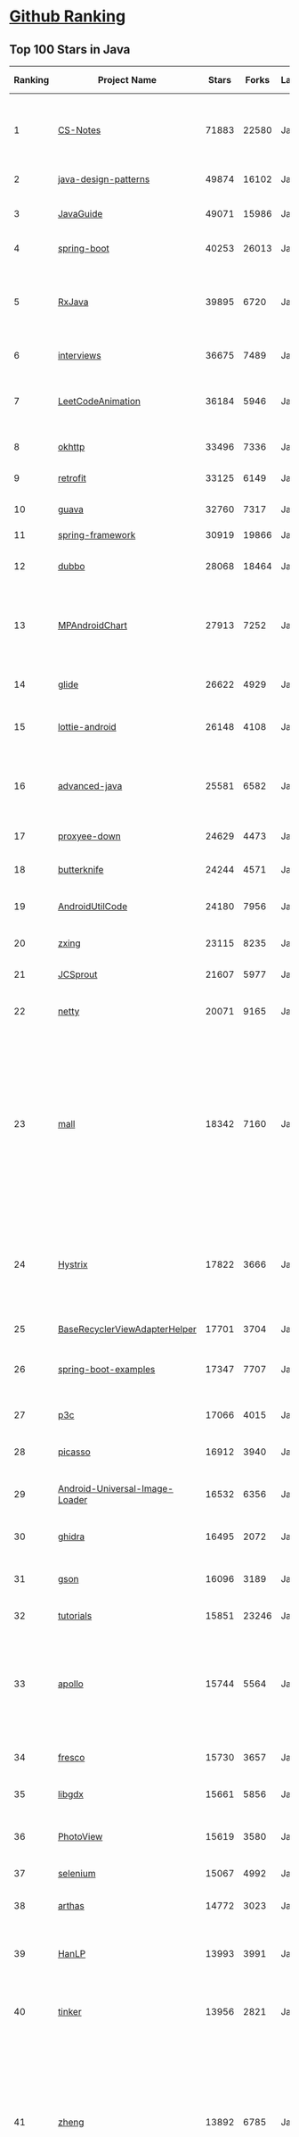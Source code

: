 [Github Ranking](../README.md)
==========

## Top 100 Stars in Java

| Ranking | Project Name | Stars | Forks | Language | Open Issues | Description | Last Commit |
| ------- | ------------ | ----- | ----- | -------- | ----------- | ----------- | ----------- |
| 1 | [CS-Notes](https://github.com/CyC2018/CS-Notes) | 71883 | 22580 | Java | 10 | :books: Tech Interview Guide 技术面试必备基础知识、Leetcode 题解、Java、C++、Python、后端面试、操作系统、计算机网络、系统设计 | 2019-07-22T09:50:30Z |
| 2 | [java-design-patterns](https://github.com/iluwatar/java-design-patterns) | 49874 | 16102 | Java | 211 | Design patterns implemented in Java | 2019-07-19T05:41:52Z |
| 3 | [JavaGuide](https://github.com/Snailclimb/JavaGuide) | 49071 | 15986 | Java | 30 | 【Java学习+面试指南】 一份涵盖大部分Java程序员所需要掌握的核心知识。 | 2019-07-23T00:54:33Z |
| 4 | [spring-boot](https://github.com/spring-projects/spring-boot) | 40253 | 26013 | Java | 387 | Spring Boot | 2019-07-23T01:44:42Z |
| 5 | [RxJava](https://github.com/ReactiveX/RxJava) | 39895 | 6720 | Java | 12 | RxJava – Reactive Extensions for the JVM – a library for composing asynchronous and event-based programs using observable sequences for the Java VM. | 2019-07-22T22:18:10Z |
| 6 | [interviews](https://github.com/kdn251/interviews) | 36675 | 7489 | Java | 43 | Everything you need to know to get the job. | 2019-06-25T17:24:26Z |
| 7 | [LeetCodeAnimation](https://github.com/MisterBooo/LeetCodeAnimation) | 36184 | 5946 | Java | 0 | Demonstrate all the questions on LeetCode in the form of animation.（用动画的形式呈现解LeetCode题目的思路） | 2019-07-17T07:05:11Z |
| 8 | [okhttp](https://github.com/square/okhttp) | 33496 | 7336 | Java | 189 | An HTTP client for Android, Kotlin, and Java. | 2019-07-21T18:32:21Z |
| 9 | [retrofit](https://github.com/square/retrofit) | 33125 | 6149 | Java | 76 | Type-safe HTTP client for Android and Java by Square, Inc. | 2019-07-12T05:28:13Z |
| 10 | [guava](https://github.com/google/guava) | 32760 | 7317 | Java | 825 | Google core libraries for Java | 2019-07-21T12:20:56Z |
| 11 | [spring-framework](https://github.com/spring-projects/spring-framework) | 30919 | 19866 | Java | 957 | Spring Framework | 2019-07-22T16:37:52Z |
| 12 | [dubbo](https://github.com/apache/dubbo) | 28068 | 18464 | Java | 508 | Apache Dubbo is a high-performance, java based, open source RPC framework. | 2019-07-23T02:51:50Z |
| 13 | [MPAndroidChart](https://github.com/PhilJay/MPAndroidChart) | 27913 | 7252 | Java | 1535 | A powerful 🚀 Android chart view / graph view library, supporting line- bar- pie- radar- bubble- and candlestick charts as well as scaling, dragging and animations. | 2019-07-12T17:51:11Z |
| 14 | [glide](https://github.com/bumptech/glide) | 26622 | 4929 | Java | 143 | An image loading and caching library for Android focused on smooth scrolling | 2019-07-19T23:24:35Z |
| 15 | [lottie-android](https://github.com/airbnb/lottie-android) | 26148 | 4108 | Java | 37 | Render After Effects animations natively on Android and iOS, Web, and React Native | 2019-07-22T21:57:49Z |
| 16 | [advanced-java](https://github.com/doocs/advanced-java) | 25581 | 6582 | Java | 17 | 😮 互联网 Java 工程师进阶知识完全扫盲：涵盖高并发、分布式、高可用、微服务等领域知识，后端同学必看，前端同学也可学习 | 2019-07-22T01:28:32Z |
| 17 | [proxyee-down](https://github.com/proxyee-down-org/proxyee-down) | 24629 | 4473 | Java | 211 | http下载工具，基于http代理，支持多连接分块下载 | 2019-06-17T09:59:24Z |
| 18 | [butterknife](https://github.com/JakeWharton/butterknife) | 24244 | 4571 | Java | 110 | Bind Android views and callbacks to fields and methods. | 2019-06-10T12:43:20Z |
| 19 | [AndroidUtilCode](https://github.com/Blankj/AndroidUtilCode) | 24180 | 7956 | Java | 29 | :fire: Android developers should collect the following utils(updating). | 2019-07-23T01:04:48Z |
| 20 | [zxing](https://github.com/zxing/zxing) | 23115 | 8235 | Java | 9 | ZXing ("Zebra Crossing") barcode scanning library for Java, Android | 2019-07-17T12:19:14Z |
| 21 | [JCSprout](https://github.com/crossoverJie/JCSprout) | 21607 | 5977 | Java | 20 | 👨‍🎓 Java Core Sprout : basic, concurrent, algorithm  | 2019-07-19T03:58:22Z |
| 22 | [netty](https://github.com/netty/netty) | 20071 | 9165 | Java | 459 | Netty project - an event-driven asynchronous network application framework | 2019-07-21T19:07:23Z |
| 23 | [mall](https://github.com/macrozheng/mall) | 18342 | 7160 | Java | 19 | mall项目是一套电商系统，包括前台商城系统及后台管理系统，基于SpringBoot+MyBatis实现。 前台商城系统包含首页门户、商品推荐、商品搜索、商品展示、购物车、订单流程、会员中心、客户服务、帮助中心等模块。 后台管理系统包含商品管理、订单管理、会员管理、促销管理、运营管理、内容管理、统计报表、财务管理、权限管理、设置等模块。 | 2019-07-21T13:31:09Z |
| 24 | [Hystrix](https://github.com/Netflix/Hystrix) | 17822 | 3666 | Java | 339 | Hystrix is a latency and fault tolerance library designed to isolate points of access to remote systems, services and 3rd party libraries, stop cascading failure and enable resilience in complex distributed systems where failure is inevitable. | 2019-07-17T08:59:20Z |
| 25 | [BaseRecyclerViewAdapterHelper](https://github.com/CymChad/BaseRecyclerViewAdapterHelper) | 17701 | 3704 | Java | 9 | BRVAH:Powerful and flexible RecyclerAdapter | 2019-07-22T11:26:48Z |
| 26 | [spring-boot-examples](https://github.com/ityouknow/spring-boot-examples) | 17347 | 7707 | Java | 12 | about learning Spring Boot via examples. Spring Boot 教程、技术栈示例代码，快速简单上手教程。  | 2019-05-18T10:22:59Z |
| 27 | [p3c](https://github.com/alibaba/p3c) | 17066 | 4015 | Java | 55 | Alibaba Java Coding Guidelines pmd implements and IDE plugin | 2019-07-20T09:10:41Z |
| 28 | [picasso](https://github.com/square/picasso) | 16912 | 3940 | Java | 188 | A powerful image downloading and caching library for Android | 2019-05-02T14:31:30Z |
| 29 | [Android-Universal-Image-Loader](https://github.com/nostra13/Android-Universal-Image-Loader) | 16532 | 6356 | Java | 451 | Powerful and flexible library for loading, caching and displaying images on Android. | 2019-05-13T10:07:04Z |
| 30 | [ghidra](https://github.com/NationalSecurityAgency/ghidra) | 16495 | 2072 | Java | 325 | Ghidra is a software reverse engineering (SRE) framework | 2019-07-22T21:47:39Z |
| 31 | [gson](https://github.com/google/gson) | 16096 | 3189 | Java | 445 | A Java serialization/deserialization library to convert Java Objects into JSON and back | 2019-07-19T09:42:37Z |
| 32 | [tutorials](https://github.com/eugenp/tutorials) | 15851 | 23246 | Java | 57 | The "REST With Spring" Course:  | 2019-07-22T23:04:05Z |
| 33 | [apollo](https://github.com/ctripcorp/apollo) | 15744 | 5564 | Java | 278 | Apollo（阿波罗）是携程框架部门研发的分布式配置中心，能够集中化管理应用不同环境、不同集群的配置，配置修改后能够实时推送到应用端，并且具备规范的权限、流程治理等特性，适用于微服务配置管理场景。 | 2019-07-23T00:26:23Z |
| 34 | [fresco](https://github.com/facebook/fresco) | 15730 | 3657 | Java | 93 | An Android library for managing images and the memory they use. | 2019-07-22T07:45:44Z |
| 35 | [libgdx](https://github.com/libgdx/libgdx) | 15661 | 5856 | Java | 325 | Desktop/Android/HTML5/iOS Java game development framework | 2019-07-20T10:24:49Z |
| 36 | [PhotoView](https://github.com/chrisbanes/PhotoView) | 15619 | 3580 | Java | 129 | Implementation of ImageView for Android that supports zooming, by various touch gestures. | 2019-03-15T04:22:26Z |
| 37 | [selenium](https://github.com/SeleniumHQ/selenium) | 15067 | 4992 | Java | 469 | A browser automation framework and ecosystem. | 2019-07-23T02:16:58Z |
| 38 | [arthas](https://github.com/alibaba/arthas) | 14772 | 3023 | Java | 89 | Alibaba Java Diagnostic Tool Arthas/Alibaba Java诊断利器Arthas | 2019-07-23T02:52:57Z |
| 39 | [HanLP](https://github.com/hankcs/HanLP) | 13993 | 3991 | Java | 508 | 自然语言处理 中文分词 词性标注 命名实体识别 依存句法分析 新词发现  关键词短语提取 自动摘要 文本分类聚类 拼音简繁 | 2019-07-05T08:41:12Z |
| 40 | [tinker](https://github.com/Tencent/tinker) | 13956 | 2821 | Java | 177 | Tinker is a hot-fix solution library for Android, it supports dex, library and resources update without reinstall apk. | 2019-07-17T12:15:47Z |
| 41 | [zheng](https://github.com/shuzheng/zheng) | 13892 | 6785 | Java | 31 | 基于Spring+SpringMVC+Mybatis分布式敏捷开发系统架构，提供整套公共微服务服务模块：集中权限管理（单点登录）、内容管理、支付中心、用户管理（支持第三方登录）、微信平台、存储系统、配置中心、日志分析、任务和通知等，支持服务治理、监控和追踪，努力为中小型企业打造全方位J2EE企业级开发解决方案。 | 2019-07-19T03:06:28Z |
| 42 | [ExoPlayer](https://github.com/google/ExoPlayer) | 13577 | 4075 | Java | 319 | An extensible media player for Android | 2019-07-19T06:38:57Z |
| 43 | [Material-Animations](https://github.com/lgvalle/Material-Animations) | 12903 | 2527 | Java | 19 | Android Transition animations explanation with examples. | 2019-04-02T15:42:38Z |
| 44 | [bazel](https://github.com/bazelbuild/bazel) | 12465 | 2043 | Java | 1916 | a fast, scalable, multi-language and extensible build system | 2019-07-23T01:50:11Z |
| 45 | [Telegram](https://github.com/DrKLO/Telegram) | 12167 | 4727 | Java | 387 | Telegram for Android source | 2019-07-19T09:23:13Z |
| 46 | [symphony](https://github.com/b3log/symphony) | 12077 | 3595 | Java | 0 | 🎶 一款用 Java 实现的现代化社区（论坛/BBS/社交网络/博客）平台。https://hacpai.com | 2019-07-22T11:44:07Z |
| 47 | [CircleImageView](https://github.com/hdodenhof/CircleImageView) | 12068 | 2731 | Java | 19 | A circular ImageView for Android | 2019-05-24T16:13:25Z |
| 48 | [java8-tutorial](https://github.com/winterbe/java8-tutorial) | 11948 | 2799 | Java | 15 | Modern Java - A Guide to Java 8 | 2019-07-02T04:23:12Z |
| 49 | [Signal-Android](https://github.com/signalapp/Signal-Android) | 11671 | 3014 | Java | 431 | A private messenger for Android. | 2019-07-17T15:18:03Z |
| 50 | [lottie-react-native](https://github.com/react-native-community/lottie-react-native) | 11630 | 1160 | Java | 83 | Lottie wrapper for React Native. | 2019-07-22T13:34:26Z |
| 51 | [greenDAO](https://github.com/greenrobot/greenDAO) | 11482 | 2758 | Java | 172 | greenDAO is a light & fast ORM solution for Android that maps objects to SQLite databases. | 2019-07-16T13:31:34Z |
| 52 | [logger](https://github.com/orhanobut/logger) | 11419 | 1816 | Java | 54 | ✔️ Simple, pretty and powerful logger for android | 2019-06-17T15:22:56Z |
| 53 | [mybatis-3](https://github.com/mybatis/mybatis-3) | 11350 | 7168 | Java | 128 | MyBatis SQL mapper framework for Java | 2019-07-22T04:08:40Z |
| 54 | [zipkin](https://github.com/openzipkin/zipkin) | 11347 | 2044 | Java | 252 | Zipkin is a distributed tracing system | 2019-07-23T01:10:38Z |
| 55 | [AndroidSwipeLayout](https://github.com/daimajia/AndroidSwipeLayout) | 11324 | 2646 | Java | 353 | The Most Powerful Swipe Layout! | 2019-07-22T12:18:10Z |
| 56 | [FizzBuzzEnterpriseEdition](https://github.com/EnterpriseQualityCoding/FizzBuzzEnterpriseEdition) | 11293 | 524 | Java | 300 | FizzBuzz Enterprise Edition is a no-nonsense implementation of FizzBuzz made by serious businessmen for serious business purposes. | 2019-04-19T08:15:27Z |
| 57 | [stetho](https://github.com/facebook/stetho) | 11274 | 1032 | Java | 44 | Stetho is a debug bridge for Android applications, enabling the powerful Chrome Developer Tools and much more. | 2019-07-17T09:26:43Z |
| 58 | [SlidingMenu](https://github.com/jfeinstein10/SlidingMenu) | 11180 | 5347 | Java | 308 | An Android library that allows you to easily create applications with slide-in menus. You may use it in your Android apps provided that you cite this project and include the license in your app. Thanks! | 2017-03-31T02:15:51Z |
| 59 | [GSYVideoPlayer](https://github.com/CarGuo/GSYVideoPlayer) | 11015 | 2481 | Java | 20 | 视频播放器（IJKplayer、ExoPlayer、MediaPlayer），HTTPS，支持弹幕，支持滤镜、水印、gif截图，片头广告、中间广告，多个同时播放，支持基本的拖动，声音、亮度调节，支持边播边缓存，支持视频自带rotation的旋转（90,270之类），重力旋转与手动旋转的同步支持，支持列表播放 ，列表全屏动画，视频加载速度，列表小窗口支持拖动，动画效果，调整比例，多分辨率切换，支持切换播放器，进度条小窗口预览，列表切换详情页面无缝播放，rtsp、concat、mpeg。  | 2019-07-22T02:52:22Z |
| 60 | [deeplearning4j](https://github.com/eclipse/deeplearning4j) | 10990 | 4706 | Java | 862 | Eclipse Deeplearning4j, ND4J, DataVec and more - deep learning & linear algebra for Java/Scala with GPUs + Spark | 2019-07-22T12:24:08Z |
| 61 | [androidannotations](https://github.com/androidannotations/androidannotations) | 10843 | 2449 | Java | 51 | Fast Android Development. Easy maintainance. | 2019-06-03T15:00:46Z |
| 62 | [disruptor](https://github.com/LMAX-Exchange/disruptor) | 10822 | 2725 | Java | 8 | High Performance Inter-Thread Messaging Library | 2019-07-15T11:56:33Z |
| 63 | [HikariCP](https://github.com/brettwooldridge/HikariCP) | 10583 | 1608 | Java | 149 | 光 HikariCP・A solid, high-performance, JDBC connection pool at last. | 2019-07-19T08:26:12Z |
| 64 | [realm-java](https://github.com/realm/realm-java) | 10561 | 1649 | Java | 463 | Realm is a mobile database: a replacement for SQLite & ORMs | 2019-07-04T10:36:59Z |
| 65 | [seata](https://github.com/seata/seata) | 10465 | 2552 | Java | 134 | :fire: Seata is an easy-to-use, high-performance, open source distributed transaction solution. | 2019-07-23T00:47:50Z |
| 66 | [android-async-http](https://github.com/android-async-http/android-async-http) | 10465 | 4287 | Java | 110 | An Asynchronous HTTP Library for Android | 2019-07-22T10:44:19Z |
| 67 | [cat](https://github.com/dianping/cat) | 10404 | 3557 | Java | 24 | CAT 作为服务端项目基础组件，提供了 Java, C/C++, Node.js, Python, Go 等多语言客户端，已经在美团点评的基础架构中间件框架（MVC框架，RPC框架，数据库框架，缓存框架等，消息队列，配置系统等）深度集成，为美团点评各业务线提供系统丰富的性能指标、健康状况、实时告警等。 | 2019-07-22T11:34:33Z |
| 68 | [bytecode-viewer](https://github.com/Konloch/bytecode-viewer) | 10387 | 659 | Java | 38 | A Java 8+ Jar & Android APK Reverse Engineering Suite (Decompiler, Editor, Debugger & More) | 2019-06-14T13:41:20Z |
| 69 | [Luban](https://github.com/Curzibn/Luban) | 10378 | 1797 | Java | 100 | Luban(鲁班)—Image compression with efficiency very close to WeChat Moments/可能是最接近微信朋友圈的图片压缩算法 | 2019-05-03T01:10:03Z |
| 70 | [Android-PickerView](https://github.com/Bigkoo/Android-PickerView) | 10309 | 2619 | Java | 253 | This is a picker view for android , support linkage effect, timepicker and optionspicker.（时间选择器、省市区三级联动） | 2019-05-25T13:27:38Z |
| 71 | [springboot-learning-example](https://github.com/JeffLi1993/springboot-learning-example) | 10291 | 5337 | Java | 3 | spring boot 实践学习案例，是 spring boot 初学者及核心技术巩固的最佳实践。 | 2019-07-20T12:29:27Z |
| 72 | [ARouter](https://github.com/alibaba/ARouter) | 10273 | 1724 | Java | 30 | 💪 A framework for assisting in the renovation of Android componentization (帮助 Android App 进行组件化改造的路由框架) | 2019-07-02T06:44:17Z |
| 73 | [ViewPagerIndicator](https://github.com/JakeWharton/ViewPagerIndicator) | 10135 | 4237 | Java | 215 | Paging indicator widgets compatible with the ViewPager from the Android Support Library and ActionBarSherlock. | 2017-11-26T17:13:46Z |
| 74 | [VasSonic](https://github.com/Tencent/VasSonic) | 9992 | 1382 | Java | 16 | VasSonic is a lightweight and high-performance Hybrid framework developed by tencent VAS team, which is intended to speed up the first screen of websites working on Android and iOS platform.  | 2019-06-12T14:10:15Z |
| 75 | [vert.x](https://github.com/eclipse-vertx/vert.x) | 9921 | 1554 | Java | 209 | Vert.x is a tool-kit for building reactive applications on the JVM | 2019-07-17T13:05:43Z |
| 76 | [redisson](https://github.com/redisson/redisson) | 9917 | 2429 | Java | 186 | Redisson - Redis Java client with features of In-Memory Data Grid. Supports over 30 objects and services: Set, Multimap, SortedSet, Map, List, Queue, Deque, Semaphore, Lock, AtomicLong, Map Reduce, Publish / Subscribe, Bloom filter, Spring Cache, Tomcat, Scheduler, JCache API, Hibernate, RPC. | 2019-07-20T13:10:41Z |
| 77 | [Matisse](https://github.com/zhihu/Matisse) | 9871 | 1485 | Java | 287 | :fireworks: A well-designed local image and video selector for Android | 2019-07-17T07:22:44Z |
| 78 | [graal](https://github.com/oracle/graal) | 9734 | 619 | Java | 426 | GraalVM: Run Programs Faster Anywhere :rocket: | 2019-07-22T19:29:25Z |
| 79 | [dbeaver](https://github.com/dbeaver/dbeaver) | 9711 | 816 | Java | 1272 | Free universal database tool and SQL client | 2019-07-22T21:30:17Z |
| 80 | [android-Ultra-Pull-To-Refresh](https://github.com/liaohuqiu/android-Ultra-Pull-To-Refresh) | 9660 | 2827 | Java | 173 | Ultra Pull to Refresh for Android. Support all the views. | 2018-05-04T21:12:00Z |
| 81 | [canal](https://github.com/alibaba/canal) | 9595 | 3297 | Java | 156 | 阿里巴巴 MySQL binlog 增量订阅&消费组件  | 2019-07-22T01:15:15Z |
| 82 | [RxTool](https://github.com/Tamsiree/RxTool) | 9553 | 2379 | Java | 112 | Android开发人员不得不收集的工具类集合 \| 支付宝支付 \| 微信支付（统一下单） \| 微信分享 \| Zip4j压缩（支持分卷压缩与加密） \| 一键集成UCrop选择圆形头像 \| 一键集成二维码和条形码的扫描与生成 \| 常用Dialog \| WebView的封装可播放视频 \| 仿斗鱼滑动验证码 \| Toast封装 \| 震动 \| GPS \| Location定位 \| 图片缩放 \| Exif 图片添加地理位置信息（经纬度） \| 蛛网等级 \| 颜色选择器 \| ArcGis \| VTPK \| 编译运行一下说不定会找到惊喜 | 2019-07-18T04:32:22Z |
| 83 | [PocketHub](https://github.com/pockethub/PocketHub) | 9431 | 3655 | Java | 116 | PocketHub Android App | 2019-07-01T10:53:17Z |
| 84 | [JiaoZiVideoPlayer](https://github.com/lipangit/JiaoZiVideoPlayer) | 9404 | 2220 | Java | 185 | Android VideoPlayer MediaPlayer VideoView MediaView Float View And Fullscreen.高度自定义的开源安卓视频框架 | 2019-07-14T13:12:38Z |
| 85 | [Android-ObservableScrollView](https://github.com/ksoichiro/Android-ObservableScrollView) | 9402 | 2109 | Java | 179 | Android library to observe scroll events on scrollable views. | 2017-08-09T11:37:19Z |
| 86 | [Arduino](https://github.com/arduino/Arduino) | 9381 | 6543 | Java | 1132 | open-source electronics prototyping platform | 2019-07-22T15:12:09Z |
| 87 | [okhttp-OkGo](https://github.com/jeasonlzy/okhttp-OkGo) | 9365 | 2290 | Java | 378 | OkGo - 3.0 震撼来袭，该库是基于 Http 协议，封装了 OkHttp 的网络请求框架，比 Retrofit 更简单易用，支持 RxJava，RxJava2，支持自定义缓存，支持批量断点下载管理和批量上传管理功能 | 2019-07-03T10:54:14Z |
| 88 | [recyclerview-animators](https://github.com/wasabeef/recyclerview-animators) | 9357 | 1803 | Java | 99 | An Android Animation library which easily add itemanimator to RecyclerView items. | 2019-06-26T06:33:54Z |
| 89 | [hadoop](https://github.com/apache/hadoop) | 9332 | 5816 | Java | 294 | Apache Hadoop | 2019-07-23T01:37:08Z |
| 90 | [PermissionsDispatcher](https://github.com/permissions-dispatcher/PermissionsDispatcher) | 9190 | 1256 | Java | 3 | Simple annotation-based API to handle runtime permissions. | 2019-06-30T15:18:23Z |
| 91 | [SpringCloudLearning](https://github.com/forezp/SpringCloudLearning) | 9173 | 4898 | Java | 35 | 《史上最简单的Spring Cloud教程源码》 | 2019-06-26T14:57:31Z |
| 92 | [DoraemonKit](https://github.com/didi/DoraemonKit) | 9115 | 1113 | Java | 25 | 简称 "DoKit" 。一款功能齐全的客户端（ iOS 、Android ）研发助手，你值得拥有。 | 2019-07-22T06:40:15Z |
| 93 | [xxl-job](https://github.com/xuxueli/xxl-job) | 9110 | 3866 | Java | 64 | A lightweight distributed task scheduling framework.（分布式任务调度平台XXL-JOB） | 2019-07-19T07:51:38Z |
| 94 | [mockito](https://github.com/mockito/mockito) | 9102 | 1623 | Java | 234 | Most popular Mocking framework for unit tests written in Java | 2019-07-19T10:25:51Z |
| 95 | [MaterialDesignLibrary](https://github.com/navasmdc/MaterialDesignLibrary) | 9055 | 2397 | Java | 265 | This is a library with components of Android L to you use in android 2.2 | 2019-02-22T05:33:49Z |
| 96 | [storm](https://github.com/nathanmarz/storm) | 9047 | 1771 | Java | 44 | Distributed and fault-tolerant realtime computation: stream processing, continuous computation, distributed RPC, and more | 2017-08-16T04:24:20Z |
| 97 | [pinpoint](https://github.com/naver/pinpoint) | 9019 | 2765 | Java | 112 | APM, (Application Performance Management) tool for large-scale distributed systems written in Java.  | 2019-07-22T06:41:12Z |
| 98 | [uCrop](https://github.com/Yalantis/uCrop) | 8929 | 1584 | Java | 87 | Image Cropping Library for Android | 2019-07-10T02:28:37Z |
| 99 | [FlycoTabLayout](https://github.com/H07000223/FlycoTabLayout) | 8868 | 1925 | Java | 280 | An Android TabLayout Lib | 2019-06-21T16:51:54Z |
| 100 | [solo](https://github.com/b3log/solo) | 8834 | 2752 | Java | 4 | 🎸 一款小而美的博客系统，专为程序员设计。https://hacpai.com/tag/solo | 2019-07-22T11:46:23Z |

